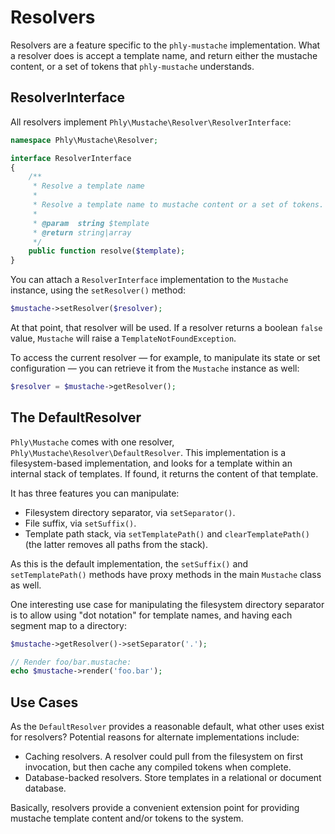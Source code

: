 # Resolvers

Resolvers are a feature specific to the `phly-mustache` implementation. What a
resolver does is accept a template name, and return either the mustache content,
or a set of tokens that `phly-mustache` understands.

## ResolverInterface

All resolvers implement `Phly\Mustache\Resolver\ResolverInterface`:

```php
namespace Phly\Mustache\Resolver;

interface ResolverInterface
{
    /**
     * Resolve a template name
     *
     * Resolve a template name to mustache content or a set of tokens.
     *
     * @param  string $template
     * @return string|array
     */
    public function resolve($template);
}
```

You can attach a `ResolverInterface` implementation to the `Mustache` instance,
using the `setResolver()` method:

```php
$mustache->setResolver($resolver);
```

At that point, that resolver will be used. If a resolver returns a boolean
`false` value, `Mustache` will raise a `TemplateNotFoundException`.

To access the current resolver — for example, to manipulate its state or set
configuration — you can retrieve it from the `Mustache` instance as well:

```php
$resolver = $mustache->getResolver();
```

## The DefaultResolver

`Phly\Mustache` comes with one resolver, `Phly\Mustache\Resolver\DefaultResolver`.
This implementation is a filesystem-based implementation, and looks for a
template within an internal stack of templates. If found, it returns the content
of that template.

It has three features you can manipulate:

- Filesystem directory separator, via `setSeparator()`.
- File suffix, via `setSuffix()`.
- Template path stack, via `setTemplatePath()` and `clearTemplatePath()` (the
  latter removes all paths from the stack).

As this is the default implementation, the `setSuffix()` and `setTemplatePath()`
methods have proxy methods in the main `Mustache` class as well.

One interesting use case for manipulating the filesystem directory separator is
to allow using "dot notation" for template names, and having each segment map to
a directory:

```php
$mustache->getResolver()->setSeparator('.');

// Render foo/bar.mustache:
echo $mustache->render('foo.bar');
```

## Use Cases

As the `DefaultResolver` provides a reasonable default, what other uses exist
for resolvers? Potential reasons for alternate implementations include:

- Caching resolvers. A resolver could pull from the filesystem on first
  invocation, but then cache any compiled tokens when complete.
- Database-backed resolvers. Store templates in a relational or document
  database.

Basically, resolvers provide a convenient extension point for providing mustache
template content and/or tokens to the system.
